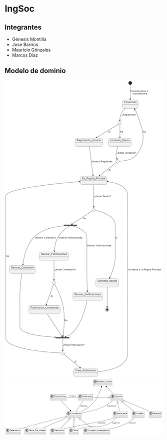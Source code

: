 # IngSoc

## Integrantes

- Génesis Montilla
- Jose Barrios
- Mauricio Gónzales
- Marcos Díaz

## Modelo de dominio

![diagrama_de_estado](image.png)
![diagrama_de_clases](image-1.png)
